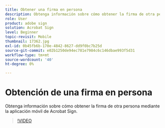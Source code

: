```yaml
---
title: Obtener una firma en persona
description: Obtenga información sobre cómo obtener la firma de otra persona mediante la aplicación móvil de Acrobat Sign
role: User
product: adobe sign
solution: Acrobat Sign
level: Beginner
topic-revisit: Mobile
thumbnail: 17362.jpg
exl-id: 0b45fb6b-170e-4842-8627-dd9f0bc7b25d
source-git-commit: e02b1250de94ec781e7984c6c146dbae993f5d31
workflow-type: tm+mt
source-wordcount: '40'
ht-degree: 0%

---
```


# Obtención de una firma en persona

Obtenga información sobre cómo obtener la firma de otra persona mediante la aplicación móvil de Acrobat Sign.

>[!VIDEO](https://video.tv.adobe.com/v/17362?hidetitle=true)
